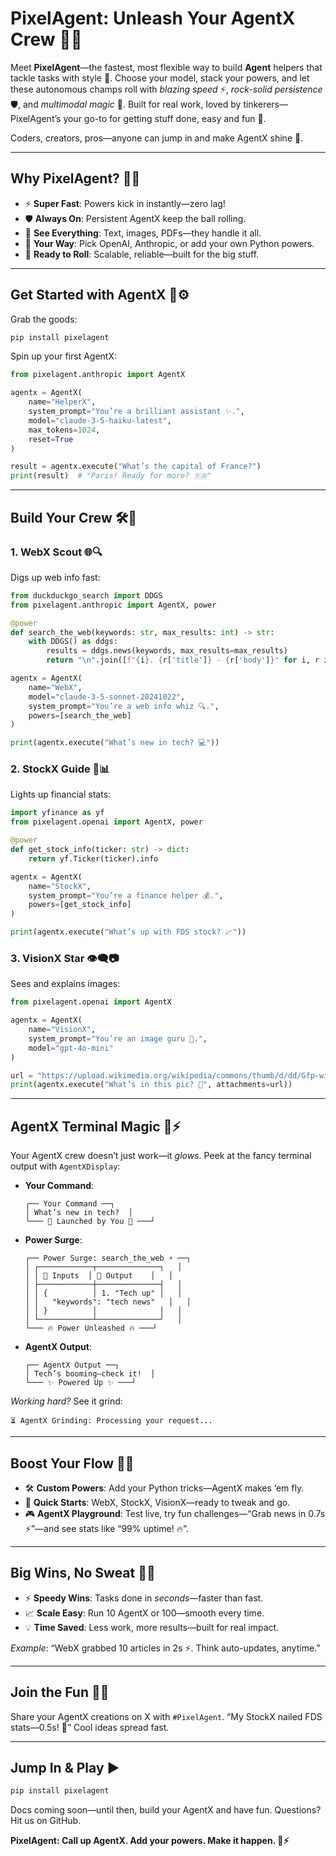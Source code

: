 # PixelAgent: Unleash Your AgentX Crew 🚀✨

Meet **PixelAgent**—the fastest, most flexible way to build **Agent** helpers that tackle tasks with style 🌟. Choose your model, stack your powers, and let these autonomous champs roll with *blazing speed* ⚡, *rock-solid persistence* 🛡️, and *multimodal magic* 📸. Built for real work, loved by tinkerers—PixelAgent’s your go-to for getting stuff done, easy and fun 🎉.

Coders, creators, pros—anyone can jump in and make AgentX shine 🌈.

---

## Why PixelAgent? 🤔💡

- ⚡ **Super Fast**: Powers kick in instantly—zero lag!  
- 🛡️ **Always On**: Persistent AgentX keep the ball rolling.  
- 📸 **See Everything**: Text, images, PDFs—they handle it all.  
- 🧩 **Your Way**: Pick OpenAI, Anthropic, or add your own Python powers.  
- 🏢 **Ready to Roll**: Scalable, reliable—built for the big stuff.

---

## Get Started with AgentX 🌱⚙️

Grab the goods:
```bash
pip install pixelagent
```

Spin up your first AgentX:
```python
from pixelagent.anthropic import AgentX

agentx = AgentX(
    name="HelperX",
    system_prompt="You’re a brilliant assistant ✨.",
    model="claude-3-5-haiku-latest",
    max_tokens=1024,
    reset=True
)

result = agentx.execute("What’s the capital of France?")
print(result)  # "Paris! Ready for more? 🇫🇷"
```

---

## Build Your Crew 🛠️🌟

### 1. WebX Scout 🌐🔍
Digs up web info fast:
```python
from duckduckgo_search import DDGS
from pixelagent.anthropic import AgentX, power

@power
def search_the_web(keywords: str, max_results: int) -> str:
    with DDGS() as ddgs:
        results = ddgs.news(keywords, max_results=max_results)
        return "\n".join([f"{i}. {r['title']} - {r['body']}" for i, r in enumerate(results, 1)])

agentx = AgentX(
    name="WebX",
    model="claude-3-5-sonnet-20241022",
    system_prompt="You’re a web info whiz 🔍.",
    powers=[search_the_web]
)

print(agentx.execute("What’s new in tech? 💻"))
```

### 2. StockX Guide 💸📊
Lights up financial stats:
```python
import yfinance as yf
from pixelagent.openai import AgentX, power

@power
def get_stock_info(ticker: str) -> dict:
    return yf.Ticker(ticker).info

agentx = AgentX(
    name="StockX",
    system_prompt="You’re a finance helper 💰.",
    powers=[get_stock_info]
)

print(agentx.execute("What’s up with FDS stock? 📈"))
```

### 3. VisionX Star 👁️‍🗨️📷
Sees and explains images:
```python
from pixelagent.openai import AgentX

agentx = AgentX(
    name="VisionX",
    system_prompt="You’re an image guru 🎨.",
    model="gpt-4o-mini"
)

url = "https://upload.wikimedia.org/wikipedia/commons/thumb/d/dd/Gfp-wisconsin-madison-the-nature-boardwalk.jpg/2560px-Gfp-wisconsin-madison-the-nature-boardwalk.jpg"
print(agentx.execute("What’s in this pic? 📸", attachments=url))
```

---

## AgentX Terminal Magic 🎨⚡

Your AgentX crew doesn’t just work—it *glows*. Peek at the fancy terminal output with `AgentXDisplay`:

- **Your Command**:  
  ```
  ┌── Your Command ──┐
  │ What’s new in tech?  │
  └─── 🚀 Launched by You 🚀 ───┘
  ```

- **Power Surge**:  
  ```
  ┌── Power Surge: search_the_web ⚡ ──┐
  │ ┌────────────┬──────────────┐   │
  │ │ 🔧 Inputs  │ 🎯 Output    │   │
  │ ├────────────┼──────────────┤   │
  │ │ {          │ 1. "Tech up" │   │
  │ │   "keywords": "tech news"   │   │
  │ │ }          │              │   │
  │ └────────────┴──────────────┘   │
  └─── 🔥 Power Unleashed 🔥 ───┘
  ```

- **AgentX Output**:  
  ```
  ┌── AgentX Output ──┐
  │ Tech’s booming—check it!  │
  └─── ✨ Powered Up ✨ ───┘
  ```

*Working hard?* See it grind:  
```
⏳ AgentX Grinding: Processing your request...
```

---

## Boost Your Flow 🌈🔧

- 🛠️ **Custom Powers**: Add your Python tricks—AgentX makes ‘em fly.  
- 🌟 **Quick Starts**: WebX, StockX, VisionX—ready to tweak and go.  
- 🎮 **AgentX Playground**: Test live, try fun challenges—“Grab news in 0.7s ⚡”—and see stats like “99% uptime! 🔥”.  

---

## Big Wins, No Sweat 🌟💼

- ⚡ **Speedy Wins**: Tasks done in *seconds*—faster than fast.  
- 📈 **Scale Easy**: Run 10 AgentX or 100—smooth every time.  
- 💡 **Time Saved**: Less work, more results—built for real impact.  

*Example*: “WebX grabbed 10 articles in 2s ⚡. Think auto-updates, anytime.”

---

## Join the Fun 🤝🎈

Share your AgentX creations on X with `#PixelAgent`. “My StockX nailed FDS stats—0.5s! 💸” Cool ideas spread fast.

---

## Jump In & Play ▶️

```bash
pip install pixelagent
```

Docs coming soon—until then, build your AgentX and have fun. Questions? Hit us on GitHub.

**PixelAgent: Call up AgentX. Add your powers. Make it happen. 🌈⚡**